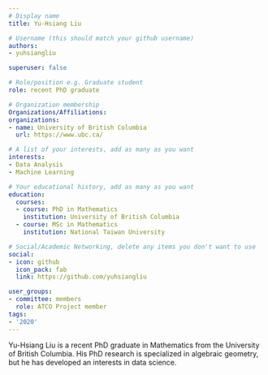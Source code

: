 ```yaml
---
# Display name
title: Yu-Hsiang Liu

# Username (this should match your github username)
authors:
- yuhsiangliu

superuser: false

# Role/position e.g. Graduate student
role: recent PhD graduate

# Organization membership
Organizations/Affiliations:
organizations:
- name: University of British Columbia
  url: https://www.ubc.ca/

# A list of your interests, add as many as you want
interests:
- Data Analysis
- Machine Learning

# Your educational history, add as many as you want
education:
  courses:
  - course: PhD in Mathematics
    institution: University of British Columbia
  - course: MSc in Mathematics
    institution: National Taiwan University

# Social/Academic Networking, delete any items you don't want to use
social:
- icon: github
  icon_pack: fab
  link: https://github.com/yuhsiangliu

user_groups:
- committee: members
  role: ATCO Project member
tags:
- '2020'
---
```

Yu-Hsiang Liu is a recent PhD graduate in Mathematics from the University of British Columbia. His PhD research is specialized in algebraic geometry, but he has developed an interests in data science.
